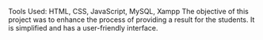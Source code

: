 Tools Used: HTML, CSS, JavaScript, MySQL, Xampp
The objective of this project was to enhance the process of providing a result for 
the students. It is simplified and has a user-friendly interface.
